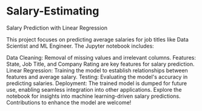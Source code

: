 # Salary-Estimating
Salary Prediction with Linear Regression

This project focuses on predicting average salaries for job titles like Data Scientist and ML Engineer. The Jupyter notebook includes:

Data Cleaning:
Removal of missing values and irrelevant columns.
Features:
State, Job Title, and Company Rating are key features for salary prediction.
Linear Regression:
Training the model to establish relationships between features and average salary.
Testing:
Evaluating the model's accuracy in predicting salaries.
Deployment:
The trained model is dumped for future use, enabling seamless integration into other applications.
Explore the notebook for insights into machine learning-driven salary predictions. Contributions to enhance the model are welcome!
